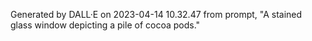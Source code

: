 Generated by DALL·E on 2023-04-14 10.32.47 from prompt, "A stained glass window depicting a pile of cocoa pods."
